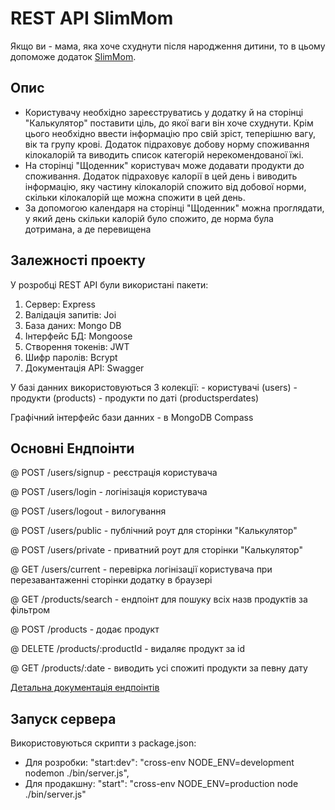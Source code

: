 <h1>REST API SlimMom</h1>
Якщо ви - мама, яка хоче схуднути після народження дитини, то в цьому допоможе додаток
<a href="https://github.com/kilinich-v/slim-mom-frontend">SlimMom</a>.
<h2>Опис</h2>
<ul>
<li>Користувачу необхідно зареєструватись у додатку й на сторінці "Калькулятор" поставити ціль, до якої ваги він хоче схуднути. Крім цього необхідно ввести інформацію про свій зріст, теперішню вагу, вік та групу крові. Додаток підраховує добову норму споживання кілокалорій та виводить список категорій нерекомендованої їжі.</li>
<li>На сторінці "Щоденник" користувач може додавати продукти до споживання. Додаток підраховує калорії в цей день і виводить інформацію, яку частину кілокалорій спожито від добової норми, скільки кілокалорій ще можна спожити в цей день. </li>
<li>За допомогою календаря на сторінці "Щоденник" можна проглядати, у який день скільки калорій було спожито, де норма була дотримана, а де перевищена</li>
</ul>
<h2>Залежності проекту</h2>
У розробці REST API були використані пакети:
<ol>
<li>Сервер: Express</li>
<li>Валідація запитів: Joi</li>
<li>База даних: Mongo DB</li>
<li>Інтерфейс БД: Mongoose</li>
<li>Створення токенів: JWT</li>
<li>Шифр паролів: Bcrypt</li>
<li>Документація API: Swagger</li>
</ol>
У базі данних використовуються 3 колекції:
- користувачі (users)
- продукти (products)
- продукти по даті (productsperdates)

Графічний інтерфейс бази данних - в MongoDB Compass

<h2>Основні Ендпоінти</h2>

@ POST /users/signup - реєстрація користувача

@ POST /users/login - логінізація користувача

@ POST /users/logout - вилогування

@ POST /users/public - публічний роут для сторінки "Калькулятор"

@ POST /users/private - приватний роут для сторінки "Калькулятор"

@ GET /users/current - перевірка логінізації користувача при перезавантаженні сторінки додатку в браузері

@ GET /products/search - ендпоінт для пошуку всіх назв продуктів за фільтром

@ POST /products - додає продукт

@ DELETE /products/:productId - видаляє продукт за id

@ GET /products/:date - виводить усі спожиті продукти за певну дату

<a href="https://slim-mom-backend.herokuapp.com/api-docs">Детальна документація ендпоінтів</a>

<h2>Запуск сервера</h2>
Використовуються скрипти з package.json: 
<ul>
<li>Для розробки: "start:dev": "cross-env NODE_ENV=development nodemon ./bin/server.js",</li>
<li>Для продакшну: "start": "cross-env NODE_ENV=production node ./bin/server.js"</li>
</ul>
